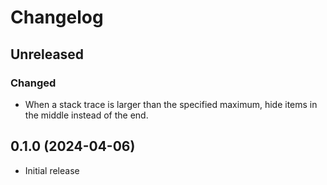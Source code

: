 # Changelog

## Unreleased

### Changed

- When a stack trace is larger than the specified maximum, hide items in the
  middle instead of the end.

## 0.1.0 (2024-04-06)

- Initial release
